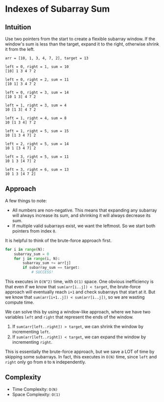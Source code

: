 # Indexes of Subarray Sum

## Intuition

Use two pointers from the start to create a flexible subarray window. If the window's sum is less than the target, expand it to the right, otherwise shrink it from the left.

```
arr = [10, 1, 3, 4, 7, 2], target = 13

left = 0, right = 1, sum = 10
[10] 1 3 4 7 2

left = 0, right = 2, sum = 11
[10 1] 3 4 7 2

left = 0, right = 3, sum = 14
[10 1 3] 4 7 2

left = 1, right = 3, sum = 4
10 [1 3] 4 7 2

left = 1, right = 4, sum = 8
10 [1 3 4] 7 2

left = 1, right = 5, sum = 15
10 [1 3 4 7] 2

left = 2, right = 5, sum = 14
10 1 [3 4 7] 2

left = 3, right = 5, sum = 11
10 1 3 [4 7] 2

left = 3, right = 6, sum = 13
10 1 3 [4 7 2]
```

## Approach

A few things to note:

- All numbers are non-negative. This means that expanding any subarray will always increase its sum, and shrinking it will always decrease its sum.
- If multiple valid subarrays exist, we want the leftmost. So we start both pointers from index `0`.

It is helpful to think of the brute-force approach first.

```python
for i in range(N):
    subarray_sum = 0
    for j in range(i, N):
        subarray_sum += arr[j]
        if subarray_sum == target:
            # SUCCESS!
```

This executes in `O(N^2)` time, with `O(1)` space. One obvious inefficiency is that even if we know that `sum(arr[i..j]) < target`, the brute-force approach will eventually reach `i+1` and check subarrays that start at it. But we know that `sum(arr[i+1..j]) < sum(arr[i..j])`, so we are wasting compute time.

We can solve this by using a window-like approach, where we have two variables `left` and `right` that represent the ends of the window.
1. If `sum(arr[left..right]) > target`, we can shrink the window by incrementing `left`.
1. If `sum(arr[left..right]) < target`, we can expand the window by incrementing `right`.

This is essentially the brute-force approach, but we save a LOT of time by skipping some subarrays. In fact, this executes in `O(N)` time, since `left` and `right` only go from `0` to `N` independently.

## Complexity

- Time Complexity: `O(N)`
- Space Complexity: `O(1)`

